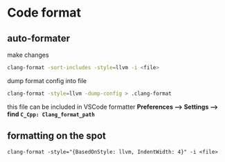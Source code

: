 # Code format
## auto-formater
make changes
```bash
clang-format -sort-includes -style=llvm -i <file>
```
dump format config into file
```bash
clang-format -style=llvm -dump-config > .clang-format
```
this file can be included in VSCode formatter
**Preferences --> Settings --> find `C_Cpp: Clang_format_path`**

## formatting on the spot
```
clang-format -style="{BasedOnStyle: llvm, IndentWidth: 4}" -i <file>
```

